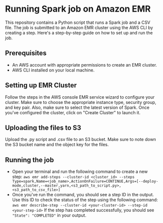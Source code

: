 # Running Spark job on Amazon EMR
This repository contains a Python script that runs a Spark job and a CSV file. The job is submitted to an Amazon EMR cluster using the AWS CLI by creating a step. Here's a step-by-step guide on how to set up and run the job.

## Prerequisites
* An AWS account with appropriate permissions to create an EMR cluster.
* AWS CLI installed on your local machine.

## Setting up EMR Cluster
Follow the steps in the AWS console EMR service wizard to configure your cluster. Make sure to choose the appropriate instance type, security group, and key pair. Also, make sure to select the latest version of Spark. Once you've configured the cluster, click on "Create Cluster" to launch it.

## Uploading the files to S3
Upload the .py script and .csv file to an S3 bucket. Make sure to note down the S3 bucket name and the object key for the files.

## Running the job
* Open your terminal and run the following command to create a new step:
`
aws emr add-steps --cluster-id <cluster_id> --steps Type=spark,Name=<job_name>,ActionOnFailure=CONTINUE,Args=[--deploy-mode,cluster,--master,yarn,<s3_path_to_script.py>,<s3_path_to_csv_file>]
`
* Once you've run the command, you should see a step ID in the output. Use this ID to check the status of the step using the following command:
`
aws emr describe-step --cluster-id <your-cluster-id> --step-id <your-step-id>
`
If the step has completed successfully, you should see `"State": "COMPLETED"` in your output.
